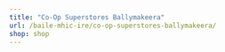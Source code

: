 ```yaml
---
title: "Co-Op Superstores Ballymakeera"
url: /baile-mhic-ire/co-op-superstores-ballymakeera/
shop: shop
---
```

